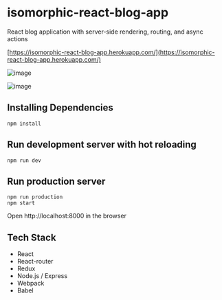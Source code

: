 # isomorphic-react-blog-app
React blog application with server-side rendering, routing, and async actions

[https://isomorphic-react-blog-app.herokuapp.com/](https://isomorphic-react-blog-app.herokuapp.com/)

![image](https://farm8.staticflickr.com/7180/27040569105_d3b8ec8d62_h.jpg)


![image](https://farm8.staticflickr.com/7657/27040499205_a64a97722b_h.jpg)


## Installing Dependencies

```
npm install
```

## Run development server with hot reloading

```
npm run dev
```

## Run production server

```
npm run production
npm start
```

Open http://localhost:8000 in the browser

## Tech Stack
 - React
 - React-router
 - Redux
 - Node.js / Express
 - Webpack
 - Babel
